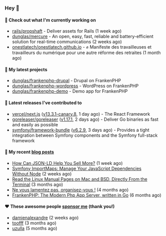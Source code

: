 ### Hey 👋

#### 👷 Check out what I'm currently working on

- [rails/propshaft](https://github.com/rails/propshaft) - Deliver assets for Rails (1 week ago)
- [dunglas/mercure](https://github.com/dunglas/mercure) - An open, easy, fast, reliable and battery-efficient solution for real-time communications (2 weeks ago)
- [onestlatech/onestlatech.github.io](https://github.com/onestlatech/onestlatech.github.io) - ✊ Manifeste des travailleuses et travailleurs du numérique pour une autre réforme des retraites (1 month ago)

#### 🌱 My latest projects

- [dunglas/frankenphp-drupal](https://github.com/dunglas/frankenphp-drupal) - Drupal on FrankenPHP
- [dunglas/frankenphp-wordpress](https://github.com/dunglas/frankenphp-wordpress) - WordPress on FrankenPHP
- [dunglas/frankenphp-demo](https://github.com/dunglas/frankenphp-demo) - Demo app for FrankenPHP

#### 🔭 Latest releases I've contributed to

- [vercel/next.js](https://github.com/vercel/next.js) ([v13.3.1-canary.8](https://github.com/vercel/next.js/releases/tag/v13.3.1-canary.8), 1 day ago) - The React Framework
- [goreleaser/goreleaser](https://github.com/goreleaser/goreleaser) ([v1.17.1](https://github.com/goreleaser/goreleaser/releases/tag/v1.17.1), 2 days ago) - Deliver Go binaries as fast and easily as possible
- [symfony/framework-bundle](https://github.com/symfony/framework-bundle) ([v6.2.9](https://github.com/symfony/framework-bundle/releases/tag/v6.2.9), 3 days ago) - Provides a tight integration between Symfony components and the Symfony full-stack framework

#### 📜 My recent [blog posts](https://dunglas.fr)

- [How Can JSON-LD Help You Sell More?](https://dunglas.dev/2023/04/how-can-json-ld-help-you-sell-more/) (1 week ago)
- [Symfony ImportMaps: Manage Your JavaScript Dependencies Without Node](https://dunglas.dev/2023/03/symfony-importmaps-manage-your-javascript-dependencies-without-node/) (2 weeks ago)
- [Read the Linux Manual Pages on Mac and BSD, Directly From the Terminal](https://dunglas.dev/2022/12/read-the-linux-manual-pages-on-mac-and-bsd-directly-from-the-terminal/) (3 months ago)
- [Ne vous lamentez pas, organisez-vous !](https://dunglas.dev/2022/12/ne-vous-lamentez-pas-organisez-vous/) (4 months ago)
- [FrankenPHP: The Modern Php App Server, written in Go](https://dunglas.dev/2022/10/frankenphp-the-modern-php-app-server-written-in-go/) (6 months ago)

#### ❤️ These awesome people [sponsor me](https://github.com/sponsors/dunglas) (thank you!)

- [damienalexandre](https://github.com/damienalexandre) (2 weeks ago)
- [toofff](https://github.com/toofff) (3 months ago)
- [uzulla](https://github.com/uzulla) (5 months ago)
